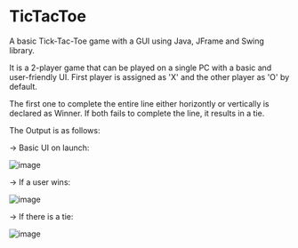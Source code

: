 # TicTacToe
A basic Tick-Tac-Toe game with a GUI using Java, JFrame and Swing library.

It is a 2-player game that can be played on a single PC with a basic and user-friendly UI.
First player is assigned as 'X' and the other player as 'O' by default.

The first one to complete the entire line either horizontly or vertically is declared as Winner. If both fails to complete the line, it results in a tie.

The Output is as follows:

-> Basic UI on launch:

![image](https://github.com/user-attachments/assets/e0462cdb-cb35-41b4-8c8e-7f20914f8a4f)


-> If a user wins:

![image](https://github.com/user-attachments/assets/1866a551-a0c0-4277-88fe-e274ac69e5ad)


-> If there is a tie:

![image](https://github.com/user-attachments/assets/67d93539-cc75-4321-a543-74286ee22b1c)

